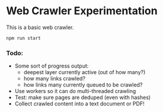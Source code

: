 # Web Crawler Experimentation

This is a basic web crawler.

```
npm run start
```

### Todo:

-   Some sort of progress output:
    -   deepest layer currently active (out of how many?)
    -   how many links crawled?
    -   how links many currently queued to be crawled?
-   Use workers so it can do multi-threaded crawling
-   Test: make sure pages are deduped (even with hashes)
-   Collect crawled content into a text document or PDF!
